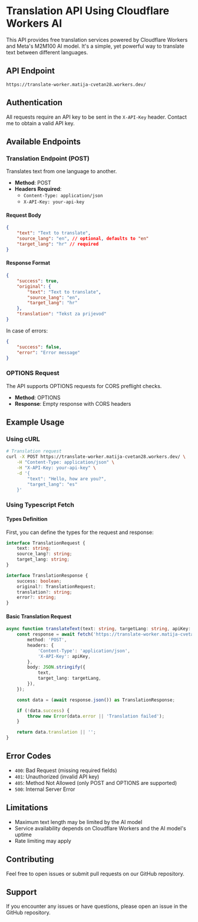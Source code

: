 # Translation API Using Cloudflare Workers AI

This API provides free translation services powered by Cloudflare Workers and Meta's M2M100 AI model. It's a simple, yet powerful way to translate text between different languages.

## API Endpoint

```
https://translate-worker.matija-cvetan28.workers.dev/
```

## Authentication

All requests require an API key to be sent in the `X-API-Key` header. Contact me to obtain a valid API key.

## Available Endpoints

### Translation Endpoint (POST)

Translates text from one language to another.

- **Method**: POST
- **Headers Required**:
  - `Content-Type: application/json`
  - `X-API-Key: your-api-key`

#### Request Body

```json
{
	"text": "Text to translate",
	"source_lang": "en", // optional, defaults to "en"
	"target_lang": "hr" // required
}
```

#### Response Format

```json
{
	"success": true,
	"original": {
		"text": "Text to translate",
		"source_lang": "en",
		"target_lang": "hr"
	},
	"translation": "Tekst za prijevod"
}
```

In case of errors:

```json
{
	"success": false,
	"error": "Error message"
}
```

### OPTIONS Request

The API supports OPTIONS requests for CORS preflight checks.

- **Method**: OPTIONS
- **Response**: Empty response with CORS headers

## Example Usage

### Using cURL

```bash
# Translation request
curl -X POST https://translate-worker.matija-cvetan28.workers.dev/ \
    -H "Content-Type: application/json" \
    -H "X-API-Key: your-api-key" \
    -d '{
        "text": "Hello, how are you?",
        "target_lang": "es"
    }'
```

### Using Typescript Fetch

#### Types Definition

First, you can define the types for the request and response:

```typescript
interface TranslationRequest {
	text: string;
	source_lang?: string;
	target_lang: string;
}

interface TranslationResponse {
	success: boolean;
	original?: TranslationRequest;
	translation?: string;
	error?: string;
}
```

#### Basic Translation Request

```typescript
async function translateText(text: string, targetLang: string, apiKey: string): Promise<string> {
	const response = await fetch('https://translate-worker.matija-cvetan28.workers.dev', {
		method: 'POST',
		headers: {
			'Content-Type': 'application/json',
			'X-API-Key': apiKey,
		},
		body: JSON.stringify({
			text,
			target_lang: targetLang,
		}),
	});

	const data = (await response.json()) as TranslationResponse;

	if (!data.success) {
		throw new Error(data.error || 'Translation failed');
	}

	return data.translation || '';
}
```

## Error Codes

- `400`: Bad Request (missing required fields)
- `401`: Unauthorized (invalid API key)
- `405`: Method Not Allowed (only POST and OPTIONS are supported)
- `500`: Internal Server Error

## Limitations

- Maximum text length may be limited by the AI model
- Service availability depends on Cloudflare Workers and the AI model's uptime
- Rate limiting may apply

## Contributing

Feel free to open issues or submit pull requests on our GitHub repository.

## Support

If you encounter any issues or have questions, please open an issue in the GitHub repository.
